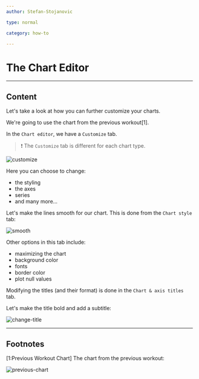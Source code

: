 ```yaml
---
author: Stefan-Stojanovic

type: normal

category: how-to

---
```


# The Chart Editor

---
## Content

Let's take a look at how you can further customize your charts.
 
We're going to use the chart from the previous workout[1].

In the `Chart editor`, we have a `Customize` tab.

> ❗ The `Customize` tab is different for each chart type.

![customize](https://img.enkipro.com/01638b7e174af98dffa0959033fa9590.png)

Here you can choose to change:
- the styling
- the axes
- series
- and many more...

Let's make the lines smooth for our chart. This is done from the `Chart style` tab:

![smooth](https://img.enkipro.com/ad72c00958bc80dbd6ad5b24958bbeaf.gif)

Other options in this tab include:
- maximizing the chart
- background color
- fonts
- border color
- plot null values

Modifying the titles (and their format) is done in the `Chart & axis titles` tab.

Let's make the title bold and add a subtitle:

![change-title](https://img.enkipro.com/a6e2ab6b7cff75d3dca79abb4e3467dd.png)

---
## Footnotes

[1:Previous Workout Chart]
The chart from the previous workout:

![previous-chart](https://img.enkipro.com/a8f69242523d86c29148a4c3544b41eb.png)